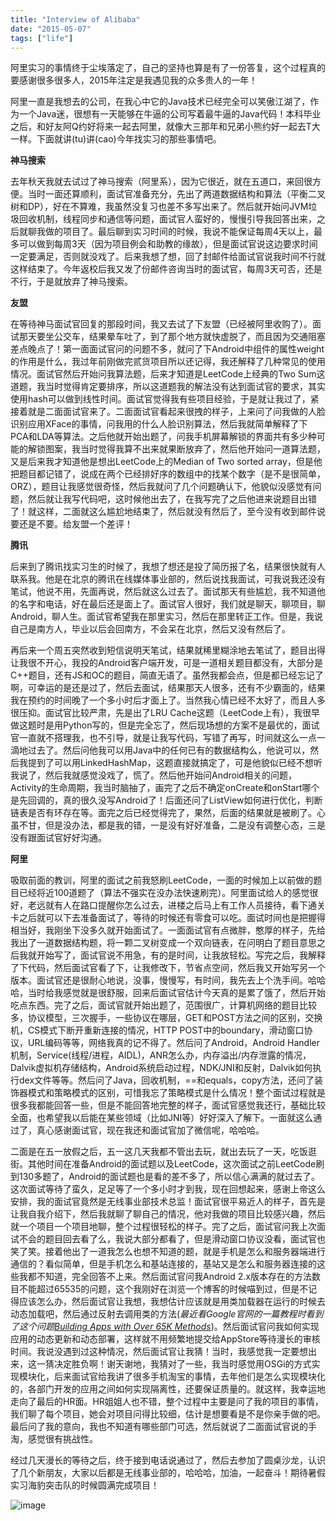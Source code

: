 ```yaml
---
title: "Interview of Alibaba"
date: "2015-05-07"
tags: ["life"]
---
```

阿里实习的事情终于尘埃落定了，自己的坚持也算是有了一份答复，这个过程真的要感谢很多很多人，2015年注定是我遇见我的众多贵人的一年！ <!--more-->

阿里一直是我想去的公司，在我心中它的Java技术已经完全可以笑傲江湖了，作为一个Java迷，很想有一天能够在牛逼的公司写着最牛逼的Java代码！本科毕业之后，和好友阿Q约好将来一起去阿里，就像大三那年和兄弟小熊约好一起去T大一样。下面就讲(tu)讲(cao)今年找实习的那些事情吧。

**神马搜索**

去年秋天我就去试过了神马搜索（阿里系），因为它很近，就在五道口，来回很方便。当时一面还算顺利，面试官准备充分，先出了两道数据结构和算法（平衡二叉树和DP），好在不算难，我虽然没复习也差不多写出来了。然后就开始问JVM垃圾回收机制，线程同步和通信等问题，面试官人蛮好的，慢慢引导我回答出来，之后就聊我做的项目了。最后聊到实习时间的时候，我说不能保证每周4天以上，最多可以做到每周3天（因为项目例会和助教的缘故），但是面试官说这边要求时间一定要满足，否则就没戏了。后来我想了想，回了封邮件给面试官说我时间不行就这样结束了。今年返校后我又发了份邮件咨询当时的面试官，每周3天可否，还是不行，于是就放弃了神马搜索。

**友盟**

在等待神马面试官回复的那段时间，我又去试了下友盟（已经被阿里收购了）。面试那天要坐公交车，结果晕车吐了，到了那个地方就快虚脱了，而且因为交通阻塞差点晚点了！第一面面试官问的问题不多，就问了下Android中组件的属性weight的作用是什么，我过年前刚做完贰货项目所以还记得，我还解释了几种常见的使用情况。面试官然后开始问我算法题，后来才知道是LeetCode上经典的Two Sum这道题，我当时觉得肯定要排序，所以这道题我的解法没有达到面试官的要求，其实使用hash可以做到线性时间。面试官觉得我有些项目经验，于是就让我过了，紧接着就是二面面试官来了。二面面试官看起来很拽的样子，上来问了问我做的人脸识别应用XFace的事情，问我用的什么人脸识别算法，然后我就简单解释了下PCA和LDA等算法。之后他就开始出题了，问我手机屏幕解锁的界面共有多少种可能的解锁图案，我当时觉得我算不出来就果断放弃了，然后他开始问一道算法题，又是后来我才知道他是想出LeetCode上的Median of Two sorted array，但是他把题目都记错了，说成在两个已经排好序的数组中的找某个数字（是不是很简单，ORZ），题目让我感觉很奇怪，然后我就问了几个问题确认下，他貌似没感觉有问题，然后就让我写代码吧，这时候他出去了，在我写完了之后他进来说题目出错了！就这样，二面就这么尴尬地结束了，然后就没有然后了，至今没有收到邮件说要还是不要。给友盟一个差评！

**腾讯**

后来到了腾讯找实习生的时候了，我想了想还是投了简历报了名，结果很快就有人联系我。他是在北京的腾讯在线媒体事业部的，然后说找我面试，可我说我还没有笔试，他说不用，先面再说，然后就这么过去了。面试那天有些尴尬，我不知道他的名字和电话，好在最后还是面上了。面试官人很好，我们就是聊天，聊项目，聊Android，聊人生。面试官希望我在那里实习，然后在那里转正工作。但是，我说自己是南方人，毕业以后会回南方，不会呆在北京，然后又没有然后了。

再后来一个周五突然收到短信说明天笔试，结果就稀里糊涂地去笔试了，题目出得让我很不开心，我投的Android客户端开发，可是一道相关题目都没有，大部分是C++题目，还有JS和OC的题目，简直无语了。虽然我都会点，但是都已经忘记了啊，可幸运的是还是过了，然后去面试，结果那天人很多，还有不少霸面的，结果我在预约的时间晚了一个多小时后才面上了。当然我心情已经不太好了，而且人多很压抑。面试官比较严肃，先是出了LRU Cache这题（LeetCode上有），我很早做这题时是用Python写的，但是完全忘了，然后现场想的方案不是最优的，面试官一直就不搭理我，也不引导，就是让我写代码，写错了再写，时间就这么一点一滴地过去了。然后问他我可以用Java中的任何已有的数据结构么，他说可以，然后我提到了可以用LinkedHashMap，这题直接就搞定了，可是他貌似已经不想听我说了，然后我就感觉没戏了，慌了。然后他开始问Android相关的问题，Activity的生命周期，我当时脑抽了，画完了之后不确定onCreate和onStart哪个是先回调的，真的很久没写Android了！后面还问了ListView如何进行优化，判断链表是否有环存在等。面完之后已经觉得完了，果然，后面的结果就是被刷了。心虽不甘，但是没办法，都是我的错，一是没有好好准备，二是没有调整心态，三是没有跟面试官好好沟通。

**阿里**

吸取前面的教训，阿里的面试之前我怒刷LeetCode，一面的时候加上以前做的题目已经将近100道题了（算法不强实在没办法快速刷完）。阿里面试给人的感觉很好，老远就有人在路口提醒你怎么过去，进楼之后马上有工作人员接待，看下通关卡之后就可以下去准备面试了，等待的时候还有零食可以吃。面试时间也是把握得相当好，我刚坐下没多久就开始面试了。一面面试官有点微胖，憨厚的样子，先给我出了一道数据结构题，将一颗二叉树变成一个双向链表，在问明白了题目意思之后我就开始写了，面试官说不用急，有的是时间，让我放轻松。写完之后，我解释了下代码，然后面试官看了下，让我修改下，节省点空间，然后我又开始写另一个版本。面试官还是很耐心地说，没事，慢慢写，有时间，我先去上个洗手间。哈哈哈，当时给我感觉就是很舒服，回来后面试官估计今天真的是累了饿了，然后开始吃点东西。完了之后，面试官就开始出题了，范围很广，计算机网络的题目比较多，协议模型，三次握手，一些协议在哪层，GET和POST方法之间的区别，交换机，CS模式下断开重新连接的情况，HTTP POST中的boundary，滑动窗口协议，URL编码等等，网络我真的记不得了。然后问了Android，Android Handler机制，Service(线程/进程，AIDL)，ANR怎么办，内存溢出/内存泄露的情况，Dalvik虚拟机存储结构，Android系统启动过程，NDK/JNI和反射，Dalvik如何执行dex文件等等。然后问了Java，回收机制，==和equals，copy方法，还问了装饰器模式和策略模式的区别，可惜我忘了策略模式是什么情况！整个面试过程就是很多我都能回答一些，但是不能回答地完整的样子，面试官感觉我还行，基础比较全面，也希望我以后能在某些领域（比如JNI等）好好深入了解下。一面就这么通过了，真心感谢面试官，现在我还和面试官加了微信呢，哈哈哈。

二面是在五一放假之后，五一这几天我都不管出去玩，就出去玩了一天，吃饭逛街。其他时间在准备Android的面试题以及LeetCode，这次面试之前LeetCode刷到130多题了，Android的面试题也是看的差不多了，所以信心满满的就过去了。这次面试等待了蛮久，足足等了一个多小时才到我，现在回想起来，感谢上帝这么安排，我的面试官竟然是无线事业部技术总监！面试官很平易近人的样子，首先是让我自我介绍下，然后我就聊了聊自己的情况，他对我做的项目比较感兴趣，然后就一个项目一个项目地聊，整个过程很轻松的样子。完了之后，面试官问我上次面试不会的题目回去看了么，我说大部分都看了，但是滑动窗口协议没看，面试官也笑了笑。接着他出了一道我怎么也想不知道的题，就是手机是怎么和服务器端进行通信的？看似简单，但是手机怎么和基站连接的，基站又是怎么和服务器连接的这些我都不知道，完全回答不上来。然后面试官问我Android 2.x版本存在的方法数目不能超过65535的问题，这个我刚好在浏览一个博客的时候喵到过，但是不记得应该怎么办，然后面试官让我想，我想估计应该就是用类加载器在运行的时候去动态加载吧，然后通过反射去调用类的方法(*最近看Google官网的一篇教程时看到了这个问题[Building Apps with Over 65K Methods](https://developer.android.com/tools/building/multidex.html)*)。然后面试官问我如何实现应用的动态更新和动态部署，这样就不用频繁地提交给AppStore等待漫长的审核时间。我说没遇到过这种情况，然后面试官让我猜！当时，我感觉我一定要想出来，这一猜决定胜负啊！谢天谢地，我猜对了一些，我当时感觉用OSGi的方式实现模块化，后来面试官给我讲了很多手机淘宝的事情，去年他们是怎么实现模块化的，各部门开发的应用之间如何实现隔离性，还要保证质量的。就这样，我幸运地走向了最后的HR面。HR姐姐人也不错，整个过程中主要是问了我的项目的事情，我们聊了每个项目，她会对项目问得比较细，估计是想要看是不是你亲手做的吧。最后问了我的意向，我也不知道有哪些部门可选，然后就说了二面面试官说的手淘，感觉很有挑战性。

经过几天漫长的等待之后，终于接到电话说通过了，然后去参加了圆桌沙龙，认识了几个新朋友，大家以后都是无线事业部的，哈哈哈，加油，一起奋斗！期待暑假实习海豹突击队的时候圆满完成项目！

![image](/images/ali_yuanzhuoshalong.jpg)
